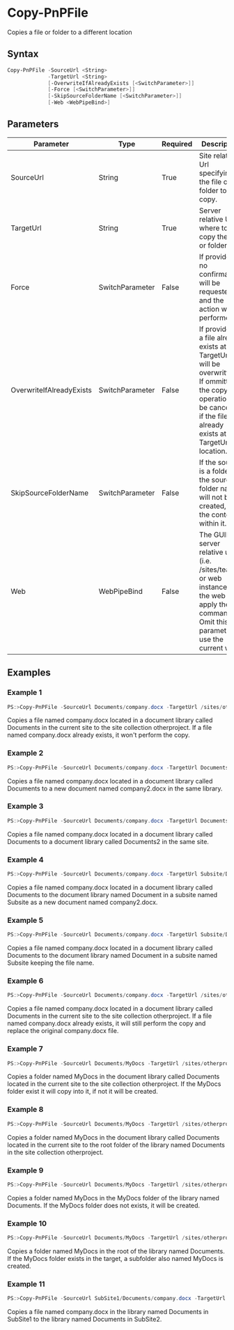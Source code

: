 # Copy-PnPFile
Copies a file or folder to a different location
## Syntax
```powershell
Copy-PnPFile -SourceUrl <String>
             -TargetUrl <String>
             [-OverwriteIfAlreadyExists [<SwitchParameter>]]
             [-Force [<SwitchParameter>]]
             [-SkipSourceFolderName [<SwitchParameter>]]
             [-Web <WebPipeBind>]
```


## Parameters
Parameter|Type|Required|Description
---------|----|--------|-----------
|SourceUrl|String|True|Site relative Url specifying the file or folder to copy.|
|TargetUrl|String|True|Server relative Url where to copy the file or folder to.|
|Force|SwitchParameter|False|If provided, no confirmation will be requested and the action will be performed|
|OverwriteIfAlreadyExists|SwitchParameter|False|If provided, if a file already exists at the TargetUrl, it will be overwritten. If ommitted, the copy operation will be canceled if the file already exists at the TargetUrl location.|
|SkipSourceFolderName|SwitchParameter|False|If the source is a folder, the source folder name will not be created, only the contents within it.|
|Web|WebPipeBind|False|The GUID, server relative url (i.e. /sites/team1) or web instance of the web to apply the command to. Omit this parameter to use the current web.|
## Examples

### Example 1
```powershell
PS:>Copy-PnPFile -SourceUrl Documents/company.docx -TargetUrl /sites/otherproject/Documents/company.docx
```
Copies a file named company.docx located in a document library called Documents in the current site to the site collection otherproject. If a file named company.docx already exists, it won't perform the copy.

### Example 2
```powershell
PS:>Copy-PnPFile -SourceUrl Documents/company.docx -TargetUrl Documents/company2.docx
```
Copies a file named company.docx located in a document library called Documents to a new document named company2.docx in the same library.

### Example 3
```powershell
PS:>Copy-PnPFile -SourceUrl Documents/company.docx -TargetUrl Documents2/company.docx
```
Copies a file named company.docx located in a document library called Documents to a document library called Documents2 in the same site. 

### Example 4
```powershell
PS:>Copy-PnPFile -SourceUrl Documents/company.docx -TargetUrl Subsite/Documents/company2.docx
```
Copies a file named company.docx located in a document library called Documents to the document library named Document in a subsite named Subsite as a new document named company2.docx.

### Example 5
```powershell
PS:>Copy-PnPFile -SourceUrl Documents/company.docx -TargetUrl Subsite/Documents
```
Copies a file named company.docx located in a document library called Documents to the document library named Document in a subsite named Subsite keeping the file name.

### Example 6
```powershell
PS:>Copy-PnPFile -SourceUrl Documents/company.docx -TargetUrl /sites/otherproject/Documents/company.docx -OverwriteIfAlreadyExists
```
Copies a file named company.docx located in a document library called Documents in the current site to the site collection otherproject. If a file named company.docx already exists, it will still perform the copy and replace the original company.docx file.

### Example 7
```powershell
PS:>Copy-PnPFile -SourceUrl Documents/MyDocs -TargetUrl /sites/otherproject/Documents -OverwriteIfAlreadyExists
```
Copies a folder named MyDocs in the document library called Documents located in the current site to the site collection otherproject. If the MyDocs folder exist it will copy into it, if not it will be created.

### Example 8
```powershell
PS:>Copy-PnPFile -SourceUrl Documents/MyDocs -TargetUrl /sites/otherproject/Documents -SkipSourceFolderName -OverwriteIfAlreadyExists
```
Copies a folder named MyDocs in the document library called Documents located in the current site to the root folder of the library named Documents in the site collection otherproject.

### Example 9
```powershell
PS:>Copy-PnPFile -SourceUrl Documents/MyDocs -TargetUrl /sites/otherproject/Documents/MyDocs -SkipSourceFolderName -OverwriteIfAlreadyExists
```
Copies a folder named MyDocs in the MyDocs folder of the library named Documents. If the MyDocs folder does not exists, it will be created.

### Example 10
```powershell
PS:>Copy-PnPFile -SourceUrl Documents/MyDocs -TargetUrl /sites/otherproject/Documents/MyDocs -OverwriteIfAlreadyExists
```
Copies a folder named MyDocs in the root of the library named Documents. If the MyDocs folder exists in the target, a subfolder also named MyDocs is created.

### Example 11
```powershell
PS:>Copy-PnPFile -SourceUrl SubSite1/Documents/company.docx -TargetUrl SubSite2/Documents
```
Copies a file named company.docx in the library named Documents in SubSite1 to the library named Documents in SubSite2.

